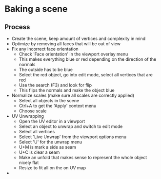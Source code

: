 # Baking a scene

## Process

* Create the scene, keep amount of vertices and complexity in mind
* Optimize by removing all faces that will be out of view
* Fix any incorrect face orientation
    - Check 'Face orientation' in the viewport overlay menu
    - This makes everything blue or red depending on the direction of the normals
    - The outside has to be blue
    - Select the red object, go into edit mode, select all vertices that are red
    - Use the search (F3) and look for flip
    - This flips the normals and make the object blue
* Normalize scales (make sure all scales are correctly applied)
    - Select all objects in the scene
    - Ctrl+A to get the 'Apply' context menu
    - Choose scale
* UV Unwrapping
    - Open the UV editor in a viewport
    - Select an object to unwrap and switch to edit mode
    - Select all vertices
    - Select 'Live Unwrap' from the viewport options menu  
    - Select 'U' for the unwrap menu
    - U+M is mark a side as seam
    - U+C is clear a seam
    - Make an unfold that makes sense to represent the whole object nicely flat
    - Resize to fit all on the on UV map
* 